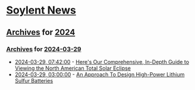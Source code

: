 # [Soylent News](../../../README.md)

## [Archives](../../index.md) for [2024](../index.md)

### [Archives](../../index.md) for [2024-03-29](index.md)

* [2024-03-29, 07:42:00](https://soylentnews.org/article.pl?sid=24/03/28/0144255&from=rss) - [Here's Our Comprehensive, In-Depth Guide to Viewing the North American Total Solar Eclipse](https://soylentnews.org/article.pl?sid=24/03/28/0144255&from=rss)
* [2024-03-29, 03:00:00](https://soylentnews.org/article.pl?sid=24/03/28/0141222&from=rss) - [An Approach To Design High-Power Lithium Sulfur Batteries](https://soylentnews.org/article.pl?sid=24/03/28/0141222&from=rss)
